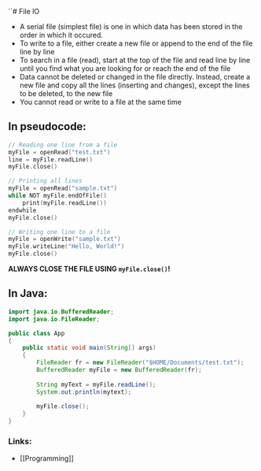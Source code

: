 ``# File IO
- A serial file (simplest file) is one in which data has been stored in the order in which it occured.
- To write to a file, either create a new file or append to the end of the file line by line
- To search in a file (read), start at the top of the file and read line by line until you find what you are looking for or reach the end of the file
- Data cannot be deleted or changed in the file directly. Instead, create a new file and copy all the lines (inserting and changes), except the lines to be deleted, to the new file
- You cannot read or write to a file at the same time

## In pseudocode:

``` c++
// Reading one line from a file
myFile = openRead("test.txt")
line = myFile.readLine()
myFile.close()

// Printing all lines
myFile = openRead("sample.txt")
while NOT myFile.endOfFile()
	print(myFile.readLine())
endwhile
myFile.close()

// Writing one line to a file
myFile = openWrite("sample.txt")
myFile.writeLine("Hello, World!")
myFile.close()
```
**ALWAYS CLOSE THE FILE USING `myFile.close()`!**


## In Java:
``` java
import java.io.BufferedReader;
import java.io.FileReader;

public class App
{
	public static void main(String[] args)
	{
		FileReader fr = new FileReader("$HOME/Documents/test.txt");
		BufferedReader myFile = new BufferedReader(fr);
		
		String myText = myFile.readLine();
		System.out.println(mytext);
		
		myFile.close();
	}
}
```

### Links:
- [[Programming]]